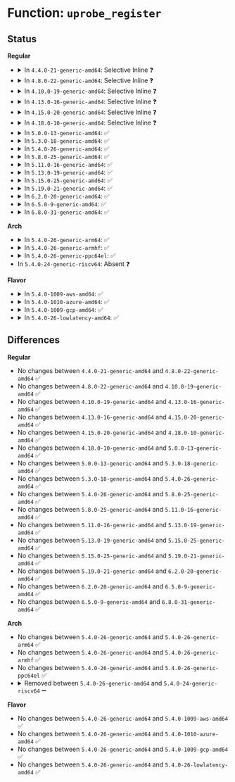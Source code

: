 # Function: <code>uprobe_register</code>

## Status
<b>Regular</b>
<ul>
<li>
<details>
<summary>In <code>4.4.0-21-generic-amd64</code>: Selective Inline ❓</summary>

```c
int uprobe_register(struct inode * inode, loff_t offset, struct uprobe_consumer * uc)
```

```json
{
  "name": "uprobe_register",
  "collision_type": "Unique Global",
  "inline_type": "Selective",
  "funcs": [
    {
      "addr": 18446744071580450784,
      "name": "uprobe_register",
      "external": true,
      "loc": "kernel/events/uprobes.c:870",
      "file": "kernel/events/uprobes.c",
      "inline": "not declared, inlined",
      "caller_inline": [],
      "caller_func": [
        "kernel/trace/trace_uprobe.c:probe_event_enable"
      ]
    }
  ],
  "symbols": [
    {
      "addr": 18446744071580450784,
      "name": "uprobe_register",
      "section": ".text",
      "bind": "STB_GLOBAL",
      "size": 658
    }
  ]
}
```
</details>
</li>
<li>
<details>
<summary>In <code>4.8.0-22-generic-amd64</code>: Selective Inline ❓</summary>

```c
int uprobe_register(struct inode * inode, loff_t offset, struct uprobe_consumer * uc)
```

```json
{
  "name": "uprobe_register",
  "collision_type": "Unique Global",
  "inline_type": "Selective",
  "funcs": [
    {
      "addr": 18446744071580526208,
      "name": "uprobe_register",
      "external": true,
      "loc": "kernel/events/uprobes.c:872",
      "file": "kernel/events/uprobes.c",
      "inline": "not declared, inlined",
      "caller_inline": [],
      "caller_func": [
        "kernel/trace/trace_uprobe.c:probe_event_enable"
      ]
    }
  ],
  "symbols": [
    {
      "addr": 18446744071580526208,
      "name": "uprobe_register",
      "section": ".text",
      "bind": "STB_GLOBAL",
      "size": 667
    }
  ]
}
```
</details>
</li>
<li>
<details>
<summary>In <code>4.10.0-19-generic-amd64</code>: Selective Inline ❓</summary>

```c
int uprobe_register(struct inode * inode, loff_t offset, struct uprobe_consumer * uc)
```

```json
{
  "name": "uprobe_register",
  "collision_type": "Unique Global",
  "inline_type": "Selective",
  "funcs": [
    {
      "addr": 18446744071580589552,
      "name": "uprobe_register",
      "external": true,
      "loc": "kernel/events/uprobes.c:873",
      "file": "kernel/events/uprobes.c",
      "inline": "not declared, inlined",
      "caller_inline": [],
      "caller_func": [
        "kernel/trace/trace_uprobe.c:probe_event_enable"
      ]
    }
  ],
  "symbols": [
    {
      "addr": 18446744071580589552,
      "name": "uprobe_register",
      "section": ".text",
      "bind": "STB_GLOBAL",
      "size": 667
    }
  ]
}
```
</details>
</li>
<li>
<details>
<summary>In <code>4.13.0-16-generic-amd64</code>: Selective Inline ❓</summary>

```c
int uprobe_register(struct inode * inode, loff_t offset, struct uprobe_consumer * uc)
```

```json
{
  "name": "uprobe_register",
  "collision_type": "Unique Global",
  "inline_type": "Selective",
  "funcs": [
    {
      "addr": 18446744071580619776,
      "name": "uprobe_register",
      "external": true,
      "loc": "kernel/events/uprobes.c:881",
      "file": "kernel/events/uprobes.c",
      "inline": "not declared, inlined",
      "caller_inline": [],
      "caller_func": [
        "kernel/trace/trace_uprobe.c:probe_event_enable"
      ]
    }
  ],
  "symbols": [
    {
      "addr": 18446744071580619776,
      "name": "uprobe_register",
      "section": ".text",
      "bind": "STB_GLOBAL",
      "size": 633
    }
  ]
}
```
</details>
</li>
<li>
<details>
<summary>In <code>4.15.0-20-generic-amd64</code>: Selective Inline ❓</summary>

```c
int uprobe_register(struct inode * inode, loff_t offset, struct uprobe_consumer * uc)
```

```json
{
  "name": "uprobe_register",
  "collision_type": "Unique Global",
  "inline_type": "Selective",
  "funcs": [
    {
      "addr": 18446744071580700640,
      "name": "uprobe_register",
      "external": true,
      "loc": "kernel/events/uprobes.c:881",
      "file": "kernel/events/uprobes.c",
      "inline": "not declared, inlined",
      "caller_inline": [],
      "caller_func": [
        "kernel/trace/trace_uprobe.c:probe_event_enable"
      ]
    }
  ],
  "symbols": [
    {
      "addr": 18446744071580700640,
      "name": "uprobe_register",
      "section": ".text",
      "bind": "STB_GLOBAL",
      "size": 633
    }
  ]
}
```
</details>
</li>
<li>
<details>
<summary>In <code>4.18.0-10-generic-amd64</code>: Selective Inline ❓</summary>

```c
int uprobe_register(struct inode * inode, loff_t offset, struct uprobe_consumer * uc)
```

```json
{
  "name": "uprobe_register",
  "collision_type": "Unique Global",
  "inline_type": "Selective",
  "funcs": [
    {
      "addr": 18446744071580833056,
      "name": "uprobe_register",
      "external": true,
      "loc": "kernel/events/uprobes.c:880",
      "file": "kernel/events/uprobes.c",
      "inline": "not declared, inlined",
      "caller_inline": [],
      "caller_func": [
        "kernel/trace/trace_uprobe.c:probe_event_enable"
      ]
    }
  ],
  "symbols": [
    {
      "addr": 18446744071580833056,
      "name": "uprobe_register",
      "section": ".text",
      "bind": "STB_GLOBAL",
      "size": 642
    }
  ]
}
```
</details>
</li>
<li>
<details>
<summary>In <code>5.0.0-13-generic-amd64</code>: ✅</summary>

```c
int uprobe_register(struct inode * inode, loff_t offset, struct uprobe_consumer * uc)
```

```json
{
  "name": "uprobe_register",
  "collision_type": "Unique Global",
  "inline_type": "No",
  "funcs": [
    {
      "addr": 18446744071580901840,
      "name": "uprobe_register",
      "external": true,
      "loc": "kernel/events/uprobes.c:1156",
      "file": "kernel/events/uprobes.c",
      "inline": "seen, unknown",
      "caller_inline": [],
      "caller_func": [
        "kernel/trace/trace_uprobe.c:probe_event_enable"
      ]
    }
  ],
  "symbols": [
    {
      "addr": 18446744071580901840,
      "name": "uprobe_register",
      "section": ".text",
      "bind": "STB_GLOBAL",
      "size": 21
    }
  ]
}
```
</details>
</li>
<li>
<details>
<summary>In <code>5.3.0-18-generic-amd64</code>: ✅</summary>

```c
int uprobe_register(struct inode * inode, loff_t offset, struct uprobe_consumer * uc)
```

```json
{
  "name": "uprobe_register",
  "collision_type": "Unique Global",
  "inline_type": "No",
  "funcs": [
    {
      "addr": 18446744071580999536,
      "name": "uprobe_register",
      "external": true,
      "loc": "kernel/events/uprobes.c:1144",
      "file": "kernel/events/uprobes.c",
      "inline": "seen, unknown",
      "caller_inline": [],
      "caller_func": [
        "kernel/trace/trace_uprobe.c:probe_event_enable"
      ]
    }
  ],
  "symbols": [
    {
      "addr": 18446744071580999536,
      "name": "uprobe_register",
      "section": ".text",
      "bind": "STB_GLOBAL",
      "size": 21
    }
  ]
}
```
</details>
</li>
<li>
<details>
<summary>In <code>5.4.0-26-generic-amd64</code>: ✅</summary>

```c
int uprobe_register(struct inode * inode, loff_t offset, struct uprobe_consumer * uc)
```

```json
{
  "name": "uprobe_register",
  "collision_type": "Unique Global",
  "inline_type": "No",
  "funcs": [
    {
      "addr": 18446744071581054368,
      "name": "uprobe_register",
      "external": true,
      "loc": "kernel/events/uprobes.c:1196",
      "file": "kernel/events/uprobes.c",
      "inline": "seen, unknown",
      "caller_inline": [],
      "caller_func": [
        "kernel/trace/trace_uprobe.c:probe_event_enable"
      ]
    }
  ],
  "symbols": [
    {
      "addr": 18446744071581054368,
      "name": "uprobe_register",
      "section": ".text",
      "bind": "STB_GLOBAL",
      "size": 21
    }
  ]
}
```
</details>
</li>
<li>
<details>
<summary>In <code>5.8.0-25-generic-amd64</code>: ✅</summary>

```c
int uprobe_register(struct inode * inode, loff_t offset, struct uprobe_consumer * uc)
```

```json
{
  "name": "uprobe_register",
  "collision_type": "Unique Global",
  "inline_type": "No",
  "funcs": [
    {
      "addr": 18446744071581236576,
      "name": "uprobe_register",
      "external": true,
      "loc": "kernel/events/uprobes.c:1195",
      "file": "kernel/events/uprobes.c",
      "inline": "seen, unknown",
      "caller_inline": [],
      "caller_func": [
        "kernel/trace/trace_uprobe.c:probe_event_enable"
      ]
    }
  ],
  "symbols": [
    {
      "addr": 18446744071581236576,
      "name": "uprobe_register",
      "section": ".text",
      "bind": "STB_GLOBAL",
      "size": 21
    }
  ]
}
```
</details>
</li>
<li>
<details>
<summary>In <code>5.11.0-16-generic-amd64</code>: ✅</summary>

```c
int uprobe_register(struct inode * inode, loff_t offset, struct uprobe_consumer * uc)
```

```json
{
  "name": "uprobe_register",
  "collision_type": "Unique Global",
  "inline_type": "No",
  "funcs": [
    {
      "addr": 18446744071581279264,
      "name": "uprobe_register",
      "external": true,
      "loc": "kernel/events/uprobes.c:1195",
      "file": "kernel/events/uprobes.c",
      "inline": "seen, unknown",
      "caller_inline": [],
      "caller_func": [
        "kernel/trace/trace_uprobe.c:probe_event_enable"
      ]
    }
  ],
  "symbols": [
    {
      "addr": 18446744071581279264,
      "name": "uprobe_register",
      "section": ".text",
      "bind": "STB_GLOBAL",
      "size": 21
    }
  ]
}
```
</details>
</li>
<li>
<details>
<summary>In <code>5.13.0-19-generic-amd64</code>: ✅</summary>

```c
int uprobe_register(struct inode * inode, loff_t offset, struct uprobe_consumer * uc)
```

```json
{
  "name": "uprobe_register",
  "collision_type": "Unique Global",
  "inline_type": "No",
  "funcs": [
    {
      "addr": 18446744071581295488,
      "name": "uprobe_register",
      "external": true,
      "loc": "kernel/events/uprobes.c:1193",
      "file": "kernel/events/uprobes.c",
      "inline": "seen, unknown",
      "caller_inline": [],
      "caller_func": [
        "kernel/trace/trace_uprobe.c:probe_event_enable"
      ]
    }
  ],
  "symbols": [
    {
      "addr": 18446744071581295488,
      "name": "uprobe_register",
      "section": ".text",
      "bind": "STB_GLOBAL",
      "size": 21
    }
  ]
}
```
</details>
</li>
<li>
<details>
<summary>In <code>5.15.0-25-generic-amd64</code>: ✅</summary>

```c
int uprobe_register(struct inode * inode, loff_t offset, struct uprobe_consumer * uc)
```

```json
{
  "name": "uprobe_register",
  "collision_type": "Unique Global",
  "inline_type": "No",
  "funcs": [
    {
      "addr": 18446744071581540416,
      "name": "uprobe_register",
      "external": true,
      "loc": "kernel/events/uprobes.c:1194",
      "file": "kernel/events/uprobes.c",
      "inline": "seen, unknown",
      "caller_inline": [],
      "caller_func": [
        "kernel/trace/trace_uprobe.c:probe_event_enable"
      ]
    }
  ],
  "symbols": [
    {
      "addr": 18446744071581540416,
      "name": "uprobe_register",
      "section": ".text",
      "bind": "STB_GLOBAL",
      "size": 21
    }
  ]
}
```
</details>
</li>
<li>
<details>
<summary>In <code>5.19.0-21-generic-amd64</code>: ✅</summary>

```c
int uprobe_register(struct inode * inode, loff_t offset, struct uprobe_consumer * uc)
```

```json
{
  "name": "uprobe_register",
  "collision_type": "Unique Global",
  "inline_type": "No",
  "funcs": [
    {
      "addr": 18446744071581890688,
      "name": "uprobe_register",
      "external": true,
      "loc": "kernel/events/uprobes.c:1189",
      "file": "kernel/events/uprobes.c",
      "inline": "seen, unknown",
      "caller_inline": [],
      "caller_func": [
        "kernel/trace/trace_uprobe.c:probe_event_enable"
      ]
    }
  ],
  "symbols": [
    {
      "addr": 18446744071581890688,
      "name": "uprobe_register",
      "section": ".text",
      "bind": "STB_GLOBAL",
      "size": 33
    }
  ]
}
```
</details>
</li>
<li>
<details>
<summary>In <code>6.2.0-20-generic-amd64</code>: ✅</summary>

```c
int uprobe_register(struct inode * inode, loff_t offset, struct uprobe_consumer * uc)
```

```json
{
  "name": "uprobe_register",
  "collision_type": "Unique Global",
  "inline_type": "No",
  "funcs": [
    {
      "addr": 18446744071582323680,
      "name": "uprobe_register",
      "external": true,
      "loc": "kernel/events/uprobes.c:1192",
      "file": "kernel/events/uprobes.c",
      "inline": "seen, unknown",
      "caller_inline": [],
      "caller_func": [
        "kernel/trace/trace_uprobe.c:probe_event_enable"
      ]
    }
  ],
  "symbols": [
    {
      "addr": 18446744071582323680,
      "name": "uprobe_register",
      "section": ".text",
      "bind": "STB_GLOBAL",
      "size": 33
    }
  ]
}
```
</details>
</li>
<li>
<details>
<summary>In <code>6.5.0-9-generic-amd64</code>: ✅</summary>

```c
int uprobe_register(struct inode * inode, loff_t offset, struct uprobe_consumer * uc)
```

```json
{
  "name": "uprobe_register",
  "collision_type": "Unique Global",
  "inline_type": "No",
  "funcs": [
    {
      "addr": 18446744071582524992,
      "name": "uprobe_register",
      "external": true,
      "loc": "kernel/events/uprobes.c:1189",
      "file": "kernel/events/uprobes.c",
      "inline": "seen, unknown",
      "caller_inline": [],
      "caller_func": [
        "kernel/trace/trace_uprobe.c:probe_event_enable"
      ]
    }
  ],
  "symbols": [
    {
      "addr": 18446744071582524992,
      "name": "uprobe_register",
      "section": ".text",
      "bind": "STB_GLOBAL",
      "size": 33
    }
  ]
}
```
</details>
</li>
<li>
<details>
<summary>In <code>6.8.0-31-generic-amd64</code>: ✅</summary>

```c
int uprobe_register(struct inode * inode, loff_t offset, struct uprobe_consumer * uc)
```

```json
{
  "name": "uprobe_register",
  "collision_type": "Unique Global",
  "inline_type": "No",
  "funcs": [
    {
      "addr": 18446744071582693920,
      "name": "uprobe_register",
      "external": true,
      "loc": "kernel/events/uprobes.c:1189",
      "file": "kernel/events/uprobes.c",
      "inline": "seen, unknown",
      "caller_inline": [],
      "caller_func": [
        "kernel/trace/trace_uprobe.c:probe_event_enable"
      ]
    }
  ],
  "symbols": [
    {
      "addr": 18446744071582693920,
      "name": "uprobe_register",
      "section": ".text",
      "bind": "STB_GLOBAL",
      "size": 33
    }
  ]
}
```
</details>
</li>
</ul>
<b>Arch</b>
<ul>
<li>
<details>
<summary>In <code>5.4.0-26-generic-arm64</code>: ✅</summary>

```c
int uprobe_register(struct inode * inode, loff_t offset, struct uprobe_consumer * uc)
```

```json
{
  "name": "uprobe_register",
  "collision_type": "Unique Global",
  "inline_type": "No",
  "funcs": [
    {
      "addr": 18446603336492412136,
      "name": "uprobe_register",
      "external": true,
      "loc": "kernel/events/uprobes.c:1196",
      "file": "kernel/events/uprobes.c",
      "inline": "seen, unknown",
      "caller_inline": [],
      "caller_func": [
        "kernel/trace/trace_uprobe.c:probe_event_enable"
      ]
    }
  ],
  "symbols": [
    {
      "addr": 18446603336492412136,
      "name": "uprobe_register",
      "section": ".text",
      "bind": "STB_GLOBAL",
      "size": 72
    }
  ]
}
```
</details>
</li>
<li>
<details>
<summary>In <code>5.4.0-26-generic-armhf</code>: ✅</summary>

```c
int uprobe_register(struct inode * inode, loff_t offset, struct uprobe_consumer * uc)
```

```json
{
  "name": "uprobe_register",
  "collision_type": "Unique Global",
  "inline_type": "No",
  "funcs": [
    {
      "addr": 3226295904,
      "name": "uprobe_register",
      "external": true,
      "loc": "kernel/events/uprobes.c:1196",
      "file": "kernel/events/uprobes.c",
      "inline": "seen, unknown",
      "caller_inline": [],
      "caller_func": [
        "kernel/trace/trace_uprobe.c:probe_event_enable"
      ]
    }
  ],
  "symbols": [
    {
      "addr": 3226295904,
      "name": "uprobe_register",
      "section": ".text",
      "bind": "STB_GLOBAL",
      "size": 56
    }
  ]
}
```
</details>
</li>
<li>
<details>
<summary>In <code>5.4.0-26-generic-ppc64el</code>: ✅</summary>

```c
int uprobe_register(struct inode * inode, loff_t offset, struct uprobe_consumer * uc)
```

```json
{
  "name": "uprobe_register",
  "collision_type": "Unique Global",
  "inline_type": "No",
  "funcs": [
    {
      "addr": 13835058055285678016,
      "name": "uprobe_register",
      "external": true,
      "loc": "kernel/events/uprobes.c:1196",
      "file": "kernel/events/uprobes.c",
      "inline": "seen, unknown",
      "caller_inline": [],
      "caller_func": [
        "kernel/trace/trace_uprobe.c:probe_event_enable"
      ]
    }
  ],
  "symbols": [
    {
      "addr": 13835058055285678016,
      "name": "uprobe_register",
      "section": ".text",
      "bind": "STB_GLOBAL",
      "size": 28
    }
  ]
}
```
</details>
</li>
<li>
In <code>5.4.0-24-generic-riscv64</code>: Absent ❓
</li>
</ul>
<b>Flavor</b>
<ul>
<li>
<details>
<summary>In <code>5.4.0-1009-aws-amd64</code>: ✅</summary>

```c
int uprobe_register(struct inode * inode, loff_t offset, struct uprobe_consumer * uc)
```

```json
{
  "name": "uprobe_register",
  "collision_type": "Unique Global",
  "inline_type": "No",
  "funcs": [
    {
      "addr": 18446744071581023216,
      "name": "uprobe_register",
      "external": true,
      "loc": "kernel/events/uprobes.c:1196",
      "file": "kernel/events/uprobes.c",
      "inline": "seen, unknown",
      "caller_inline": [],
      "caller_func": [
        "kernel/trace/trace_uprobe.c:probe_event_enable"
      ]
    }
  ],
  "symbols": [
    {
      "addr": 18446744071581023216,
      "name": "uprobe_register",
      "section": ".text",
      "bind": "STB_GLOBAL",
      "size": 21
    }
  ]
}
```
</details>
</li>
<li>
<details>
<summary>In <code>5.4.0-1010-azure-amd64</code>: ✅</summary>

```c
int uprobe_register(struct inode * inode, loff_t offset, struct uprobe_consumer * uc)
```

```json
{
  "name": "uprobe_register",
  "collision_type": "Unique Global",
  "inline_type": "No",
  "funcs": [
    {
      "addr": 18446744071580969312,
      "name": "uprobe_register",
      "external": true,
      "loc": "kernel/events/uprobes.c:1196",
      "file": "kernel/events/uprobes.c",
      "inline": "seen, unknown",
      "caller_inline": [],
      "caller_func": [
        "kernel/trace/trace_uprobe.c:probe_event_enable"
      ]
    }
  ],
  "symbols": [
    {
      "addr": 18446744071580969312,
      "name": "uprobe_register",
      "section": ".text",
      "bind": "STB_GLOBAL",
      "size": 21
    }
  ]
}
```
</details>
</li>
<li>
<details>
<summary>In <code>5.4.0-1009-gcp-amd64</code>: ✅</summary>

```c
int uprobe_register(struct inode * inode, loff_t offset, struct uprobe_consumer * uc)
```

```json
{
  "name": "uprobe_register",
  "collision_type": "Unique Global",
  "inline_type": "No",
  "funcs": [
    {
      "addr": 18446744071581014416,
      "name": "uprobe_register",
      "external": true,
      "loc": "kernel/events/uprobes.c:1196",
      "file": "kernel/events/uprobes.c",
      "inline": "seen, unknown",
      "caller_inline": [],
      "caller_func": [
        "kernel/trace/trace_uprobe.c:probe_event_enable"
      ]
    }
  ],
  "symbols": [
    {
      "addr": 18446744071581014416,
      "name": "uprobe_register",
      "section": ".text",
      "bind": "STB_GLOBAL",
      "size": 21
    }
  ]
}
```
</details>
</li>
<li>
<details>
<summary>In <code>5.4.0-26-lowlatency-amd64</code>: ✅</summary>

```c
int uprobe_register(struct inode * inode, loff_t offset, struct uprobe_consumer * uc)
```

```json
{
  "name": "uprobe_register",
  "collision_type": "Unique Global",
  "inline_type": "No",
  "funcs": [
    {
      "addr": 18446744071581075680,
      "name": "uprobe_register",
      "external": true,
      "loc": "kernel/events/uprobes.c:1196",
      "file": "kernel/events/uprobes.c",
      "inline": "seen, unknown",
      "caller_inline": [],
      "caller_func": [
        "kernel/trace/trace_uprobe.c:probe_event_enable"
      ]
    }
  ],
  "symbols": [
    {
      "addr": 18446744071581075680,
      "name": "uprobe_register",
      "section": ".text",
      "bind": "STB_GLOBAL",
      "size": 21
    }
  ]
}
```
</details>
</li>
</ul>

## Differences
<b>Regular</b>
<ul>
<li>
No changes between <code>4.4.0-21-generic-amd64</code> and <code>4.8.0-22-generic-amd64</code> ✅
</li>
<li>
No changes between <code>4.8.0-22-generic-amd64</code> and <code>4.10.0-19-generic-amd64</code> ✅
</li>
<li>
No changes between <code>4.10.0-19-generic-amd64</code> and <code>4.13.0-16-generic-amd64</code> ✅
</li>
<li>
No changes between <code>4.13.0-16-generic-amd64</code> and <code>4.15.0-20-generic-amd64</code> ✅
</li>
<li>
No changes between <code>4.15.0-20-generic-amd64</code> and <code>4.18.0-10-generic-amd64</code> ✅
</li>
<li>
No changes between <code>4.18.0-10-generic-amd64</code> and <code>5.0.0-13-generic-amd64</code> ✅
</li>
<li>
No changes between <code>5.0.0-13-generic-amd64</code> and <code>5.3.0-18-generic-amd64</code> ✅
</li>
<li>
No changes between <code>5.3.0-18-generic-amd64</code> and <code>5.4.0-26-generic-amd64</code> ✅
</li>
<li>
No changes between <code>5.4.0-26-generic-amd64</code> and <code>5.8.0-25-generic-amd64</code> ✅
</li>
<li>
No changes between <code>5.8.0-25-generic-amd64</code> and <code>5.11.0-16-generic-amd64</code> ✅
</li>
<li>
No changes between <code>5.11.0-16-generic-amd64</code> and <code>5.13.0-19-generic-amd64</code> ✅
</li>
<li>
No changes between <code>5.13.0-19-generic-amd64</code> and <code>5.15.0-25-generic-amd64</code> ✅
</li>
<li>
No changes between <code>5.15.0-25-generic-amd64</code> and <code>5.19.0-21-generic-amd64</code> ✅
</li>
<li>
No changes between <code>5.19.0-21-generic-amd64</code> and <code>6.2.0-20-generic-amd64</code> ✅
</li>
<li>
No changes between <code>6.2.0-20-generic-amd64</code> and <code>6.5.0-9-generic-amd64</code> ✅
</li>
<li>
No changes between <code>6.5.0-9-generic-amd64</code> and <code>6.8.0-31-generic-amd64</code> ✅
</li>
</ul>
<b>Arch</b>
<ul>
<li>
No changes between <code>5.4.0-26-generic-amd64</code> and <code>5.4.0-26-generic-arm64</code> ✅
</li>
<li>
No changes between <code>5.4.0-26-generic-amd64</code> and <code>5.4.0-26-generic-armhf</code> ✅
</li>
<li>
No changes between <code>5.4.0-26-generic-amd64</code> and <code>5.4.0-26-generic-ppc64el</code> ✅
</li>
<li>
<details>
<summary>Removed between <code>5.4.0-26-generic-amd64</code> and <code>5.4.0-24-generic-riscv64</code> ➖</summary>

```c
int uprobe_register(struct inode * inode, loff_t offset, struct uprobe_consumer * uc)
```
</details>
</li>
</ul>
<b>Flavor</b>
<ul>
<li>
No changes between <code>5.4.0-26-generic-amd64</code> and <code>5.4.0-1009-aws-amd64</code> ✅
</li>
<li>
No changes between <code>5.4.0-26-generic-amd64</code> and <code>5.4.0-1010-azure-amd64</code> ✅
</li>
<li>
No changes between <code>5.4.0-26-generic-amd64</code> and <code>5.4.0-1009-gcp-amd64</code> ✅
</li>
<li>
No changes between <code>5.4.0-26-generic-amd64</code> and <code>5.4.0-26-lowlatency-amd64</code> ✅
</li>
</ul>
